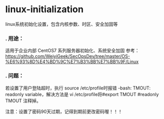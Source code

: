 # linux-initialization
linux系统初始化设置，包含内核参数、时区、安全加固等

### . 用途：
适用于企业内部 CentOS7 系列服务器初始化、系统安全加固 参考：https://github.com/WeiyiGeek/SecOpsDev/tree/master/OS-%E6%93%8D%E4%BD%9C%E7%B3%BB%E7%BB%9F/Linux

### . 问题：
若设置了用户登陆超时，执行 source /etc/profile时报错 -bash: TMOUT: readonly variable，解决方法是 vi /etc/profile将#export TMOUT #readonly TMOUT 注释掉。

注意：设置了密码90天过期，记得到期前更改密码喔！！！
